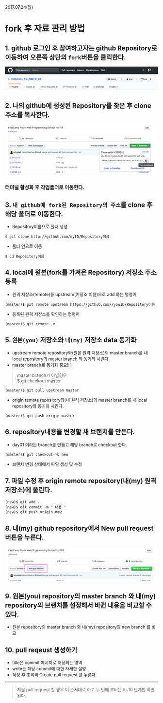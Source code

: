 2017.07.24(월)
# fork 후 자료 관리 방법

## 1. github 로그인 후 참여하고자는 github Repository로 이동하여 오른쪽 상단의  `fork`버튼을 클릭한다.  
![](images/fork.png)

## 2. 나의 github에 생성된 Repository를 찾은 후 clone 주소를 복사한다.  
![](images/clone.png)


### 터미널 활성화 후 작업폴더로 이동한다.

## 3. `내 github에 fork된 Repository의 주소`를 clone 후 해당 폴더로 이동한다.  

- Repository이름으로 폴더 생성  
```
$ git clone http://github.com/myID/Repository이름
```

- 폴더 안으로 이동  
```
$ cd Repository이름
```

## 4. local에 원본(fork를 가져온 Repository) 저장소 주소 등록  
- 원격 저장소(remote)를 upstream(저장소 이름)으로 add 하는 명령어  
```
(master)$ git remote upstream https://github.com//youID/Repository이름
```

- 등록된 원격 저장소를 확인하는 명령어  
```
(master)$ git remote -v
``` 

## 5. `원본(you)` 저장소와 `내(my)` 저장소 data 동기화
- upstream remote repository와(원본 원격 저장소)의 master branch를 내 local repository의 master branch 와 동기화 시킨다.  
- master branch로 동기화 중요!!!  
> master branch가 아닐경우  
> $ git checkout master  
```
(master)$ git pull upstream master
```
- origin remote repository와(내 원격 저장소)의 master branch를 내 local repository와 동기화 시킨다.
```
(master)$ git push origin master
```

## 6. repository내용을 변경할 새 브랜치를 만든다.
- day01 이라는 branch를 만들고 해당 branch로 checkout 한다.
```
(master)$ git checkout -b new
```
- 브랜치 변경 상태에서 파일 생성 및 수정

## 7. 파일 수정 후 origin remote repository(내(my) 원격 저장소)에 올린다.
```
(new)$ git add .
(new)$ git commit -m " 내용 "
(new)$ git push origin new
```

## 8. 내(my) github repository에서 New pull request 버튼을 누른다.
![](images/newPullRequest.png)

## 9. 원본(you) repository의 master branch 와 내(my) repository의 브랜치를 설정해서 바뀐 내용을 비교할 수 있다.

- 원본 repository의 master branch 와 내(my) repository의 new branch 를 비교

## 10. pull reqeust 생성하기

- title은 commit 메시지로 저장되는 영역  
- write는 해당 commit에 대한 자세한 설명  
- 작성 후 초록색 Create pull request 를 누른다.

---

> 처음 pull request 할 경우 이 순서대로 하고 두 번째 부터는 5~10 단계만 하면 된다.